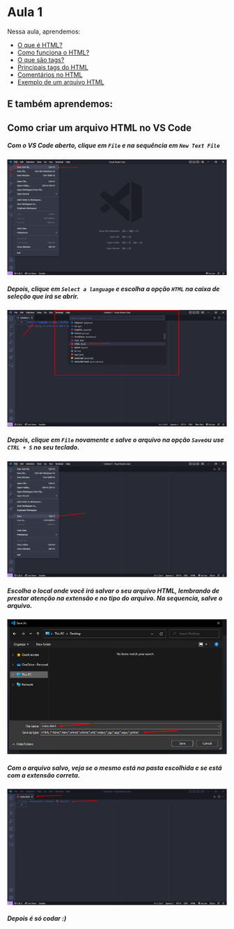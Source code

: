# Aula 1

Nessa aula, aprendemos:

* [O que é HTML?](1-o-que-e-html.md)
* [Como funciona o HTML?](2-como-funciona-o-html.md)
* [O que são tags?](3-o-que-sao-tags.md)
* [Principais tags do HTML](4-principais-tags-do-html.md)
* [Comentários no HTML](5-comentarios-no-html.md)
* [Exemplo de um arquivo HTML](6-exemplos-html.md)

## E também aprendemos:
## Como criar um arquivo HTML no VS Code

##### Com o VS Code aberto, clique em `File` e na sequência em `New Text File`

<img src="../img/Screenshot_5.png" />

##### Depois, clique em `Select a language` e escolha a opção `HTML` na caixa de seleção que irá se abrir.

<img src="../img/Screenshot_6.png" />

##### Depois, clique em `File` novamente e salve o arquivo na opção `Save`ou use `CTRL + S` no seu teclado.

<img src="../img/Screenshot_7.png" />

##### Escolha o local onde você irá salvar o seu arquivo HTML, lembrando de prestar atenção na extensão e no tipo do arquivo. Na sequencia, salve o arquivo.

<img src="../img/Screenshot_8.png" />

##### Com o arquivo salvo, veja se o mesmo está na pasta escolhida e se está com a extensão correta.

<img src="../img/Screenshot_9.png" />

##### Depois é só codar :)

